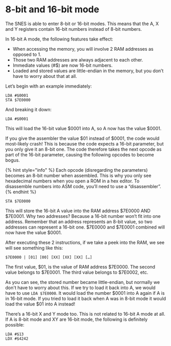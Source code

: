 # 8-bit and 16-bit mode
The SNES is able to enter 8-bit or 16-bit modes. This means that the A, X and Y registers contain 16-bit numbers instead of 8-bit numbers.

In 16-bit A mode, the following features take effect:
* When accessing the memory, you will involve 2 RAM addresses as opposed to 1.
* Those two RAM addresses are always adjacent to each other.
* Immediate values (#$) are now 16-bit numbers.
* Loaded and stored values are little-endian in the memory, but you don’t have to worry about that at all.

Let’s begin with an example immediately:
```
LDA #$0001
STA $7E0000
```
And breaking it down:
```
LDA #$0001
```
This will load the 16-bit value $0001 into A, so A now has the value $0001.

If you give the assembler the value $01 instead of $0001, the code would most-likely crash! This is because the code expects a 16-bit parameter, but you only give it an 8-bit one. The code therefore takes the next opcode as part of the 16-bit parameter, causing the following opcodes to become bogus.

{% hint style="info" %}
Each opcode (disregarding the parameters) becomes an 8-bit number when assembled. This is why you only see hexadecimal numbers when you open a ROM in a hex editor. To disassemble numbers into ASM code, you’ll need to use a “disassembler”.
{% endhint %}

```
STA $7E0000
```

This will store the 16-bit A value into the RAM address $7E0000 AND $7E0001. Why two addresses? Because a 16-bit number won’t fit into one address. Remember that an address represents an 8-bit value, so two addresses can represent a 16-bit one. $7E0000 and $7E0001 combined will now have the value $0001. 

After executing these 2 instructions, if we take a peek into the RAM, we see will see something like this:
```
$7E0000 | [01] [00] [XX] [XX] [XX] […]
```
The first value, $01, is the value of RAM address $7E0000. The second value belongs to $7E0001. The third value belongs to $7E0002, etc.

As you can see, the stored number became little-endian, but normally we don't have to worry about this. If we try to load it back into A, we would have to use `LDA $7E0000`. It would load the number $0001 into A again if A is in 16-bit mode. If you tried to load it back when A was in 8-bit mode it would load the value $01 into A instead!

There’s a 16-bit X and Y mode too. This is not related to 16-bit A mode at all. If A is 8-bit mode and XY are 16-bit mode, the following is definitely possible:

```
LDA #$13
LDX #$4242
```